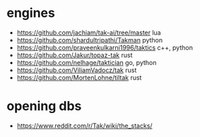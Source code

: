 # engines
- https://github.com/jachiam/tak-ai/tree/master lua
- https://github.com/shardultripathi/Takman python
- https://github.com/praveenkulkarni1996/taktics c++, python
- https://github.com/Jakur/topaz-tak rust
- https://github.com/nelhage/taktician go, python
- https://github.com/ViliamVadocz/tak rust
- https://github.com/MortenLohne/tiltak rust

# opening dbs
- https://www.reddit.com/r/Tak/wiki/the_stacks/